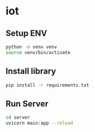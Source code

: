 # iot

## Setup ENV
```bash
python -m venv venv
source venv/bin/activate
```

## Install library
```bash
pip install -r requirements.txt
```

## Run Server
```bash
cd server
uvicorn main:app --reload 
```